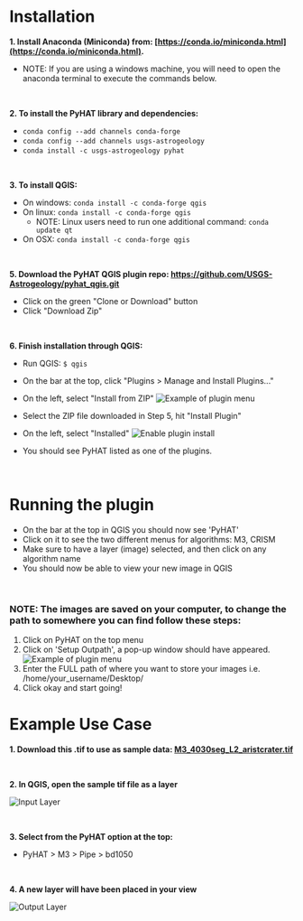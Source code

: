 # Installation

**1. Install Anaconda (Miniconda) from: [https://conda.io/miniconda.html](https://conda.io/miniconda.html).**
        
   * NOTE: If you are using a windows machine, you will need to open the anaconda terminal to execute the commands below.

&nbsp;&nbsp;


**2. To install the PyHAT library and dependencies:**
   * `conda config --add channels conda-forge`
   * `conda config --add channels usgs-astrogeology`
   * `conda install -c usgs-astrogeology pyhat`

&nbsp;&nbsp;


**3. To install QGIS:**
   * On windows: `conda install -c conda-forge qgis`
   * On linux: `conda install -c conda-forge qgis`
       * NOTE: Linux users need to run one additional command: `conda update qt`
   * On OSX: `conda install -c conda-forge qgis`


&nbsp;&nbsp;


**5. Download the PyHAT QGIS plugin repo: <https://github.com/USGS-Astrogeology/pyhat_qgis.git>**
   * Click on the green "Clone or Download" button
   * Click "Download Zip"


&nbsp;&nbsp;


**6. Finish installation through QGIS:**

   * Run QGIS: `$ qgis`

   * On the bar at the top, click "Plugins > Manage and Install Plugins..."

   * On the left, select "Install from ZIP"
   ![Example of plugin menu](https://raw.githubusercontent.com/wiki/USGS-Astrogeology/PyHAT/images/plugin_menu.png)

   * Select the ZIP file downloaded in Step 5, hit "Install Plugin"

   * On the left, select "Installed"
   ![Enable plugin install](https://raw.githubusercontent.com/wiki/USGS-Astrogeology/PyHAT/images/plugin_installed.png)

   * You should see PyHAT listed as one of the plugins.

&nbsp;&nbsp;

# Running the plugin


* On the bar at the top in QGIS you should now see 'PyHAT'
* Click on it to see the two different menus for algorithms: M3, CRISM
* Make sure to have a layer (image) selected, and then click on any algorithm name
* You should now be able to view your new image in QGIS

&nbsp;&nbsp;

### NOTE: The images are saved on your computer, to change the path to somewhere you can find follow these steps: 
1. Click on PyHAT on the top menu
2. Click on 'Setup Outpath', a pop-up window should have appeared.
      ![Example of plugin menu](https://raw.githubusercontent.com/wiki/USGS-Astrogeology/PyHAT/images/plugin_outpath.png)
3. Enter the FULL path of where you want to store your images i.e. /home/your_username/Desktop/
4. Click okay and start going! 



# Example Use Case

**1. Download this .tif to use as sample data: [M3_4030seg_L2_aristcrater.tif](https://github.com/USGS-Astrogeology/PyHAT/wiki/files/M3_4030seg_L2_aristcrater.tif)**

&nbsp;&nbsp;

**2. In QGIS, open the sample tif file as a layer**

 ![Input Layer](https://raw.githubusercontent.com/wiki/USGS-Astrogeology/PyHAT/images/input.png)

&nbsp;&nbsp;

**3. Select from the PyHAT option at the top:**

   * PyHAT > M3 > Pipe > bd1050

&nbsp;&nbsp;&nbsp;&nbsp;


**4. A new layer will have been placed in your view**

  ![Output Layer](https://raw.githubusercontent.com/wiki/USGS-Astrogeology/PyHAT/images/output.png)

